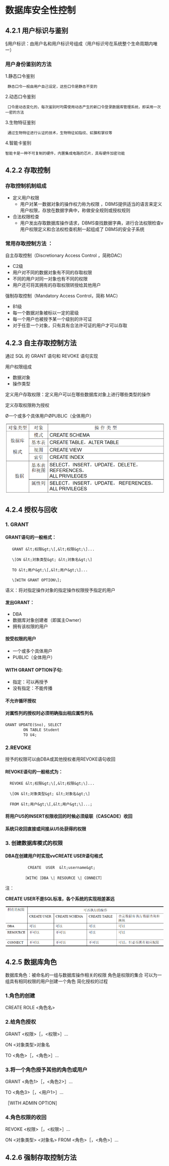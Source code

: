 # 数据库安全性控制

## 4.2.1 用户标识与鉴别

§用户标识：由用户名和用户标识号组成（用户标识号在系统整个生命周期内唯一）

### 用户身份鉴别的方法

1.静态口令鉴别

     静态口令一般由用户自己设定，这些口令是静态不变的

2.动态口令鉴别

     口令是动态变化的，每次鉴别时均需使用动态产生的新口令登录数据库管理系统，即采用一次一密的方法

3.生物特征鉴别

     通过生物特征进行认证的技术，生物特征如指纹、虹膜和掌纹等

4.智能卡鉴别

    智能卡是一种不可复制的硬件，内置集成电路的芯片，具有硬件加密功能

## 4.2.2 存取控制

### 存取控制机制组成

* 定义用户权限
  * 用户对某一数据对象的操作权力称为权限 ，DBMS提供适当的语言来定义用户权限，存放在数据字典中，称做安全规则或授权规则
* 合法权限检查
  * 用户发出存取数据库操作请求，DBMS查找数据字典，进行合法权限检查v用户权限定义和合法权检查机制一起组成了  DBMS的安全子系统

### 常用存取控制方法 ：

自主存取控制（Discretionary Access Control ，简称DAC） 

* C2级 
* 用户对不同的数据对象有不同的存取权限 
* 不同的用户对同一对象也有不同的权限 
* 用户还可将其拥有的存取权限转授给其他用户

强制存取控制（Mandatory Access Control，简称 MAC） 

* B1级 
* 每一个数据对象被标以一定的密级 
* 每一个用户也被授予某一个级别的许可证 
* 对于任意一个对象，只有具有合法许可证的用户才可以存取

## 4.2.3 自主存取控制方法

通过 SQL 的 GRANT 语句和 REVOKE 语句实现 

用户权限组成 

* 数据对象 
* 操作类型 

定义用户存取权限：定义用户可以在哪些数据库对象上进行哪些类型的操作 

定义存取权限称为授权

 Ø一个或多个具体用户ØPUBLIC（全体用户） 

![&#x5173;&#x7CFB;&#x6570;&#x636E;&#x5E93;&#x7CFB;&#x7EDF;&#x4E2D;&#x5B58;&#x53D6;&#x63A7;&#x5236;&#x5BF9;&#x8C61; ](../.gitbook/assets/image%20%284%29.png)

## 4.2.4 授权与回收

### 1. GRANT

#### GRANT语句的一般格式：

       GRANT &lt;权限&gt;\[,&lt;权限&gt;\]...

       \[ON &lt;对象类型&gt; &lt;对象名&gt;\]

       TO &lt;用户&gt;\[,&lt;用户&gt;\]...

       \[WITH GRANT OPTION\];

语义：将对指定操作对象的指定操作权限授予指定的用户

#### 发出GRANT：

* DBA
* 数据库对象创建者（即属主Owner）
* 拥有该权限的用户

#### 按受权限的用户 

* 一个或多个具体用户 
* PUBLIC（全体用户）

#### WITH GRANT OPTION子句: 

* 指定：可以再授予 
* 没有指定：不能传播

#### 不允许循环授权

#### 对属性列的授权时必须明确指出相应属性列名

```text
GRANT UPDATE(Sno), SELECT 
		ON TABLE Student 
		TO U4;
```

### 2.REVOKE

授予的权限可以由DBA或其他授权者用REVOKE语句收回

#### REVOKE语句的一般格式为：

      REVOKE &lt;权限&gt;\[,&lt;权限&gt;\]...

      \[ON &lt;对象类型&gt; &lt;对象名&gt;\]

      FROM &lt;用户&gt;\[,&lt;用户&gt;\]...;

#### 将用户U5的INSERT权限收回的时候必须级联（CASCADE）收回 

#### 系统只收回直接或间接从U5处获得的权限

### 3. 创建数据库模式的权限

#### DBA在创建用户时实现vvCREATE USER语句格式

              CREATE  USER  &lt;username&gt;

            ［WITH］［DBA \| RESOURCE \| CONNECT］

注：

**CREATE USER不是SQL标准，各个系统的实现相差甚远**

![&#x6743;&#x9650;&#x4E0E;&#x53EF;&#x6267;&#x884C;&#x7684;&#x64CD;&#x4F5C;&#x5BF9;&#x7167;&#x8868; ](../.gitbook/assets/image%20%2822%29.png)

## 4.2.5 数据库角色

数据库角色：被命名的一组与数据库操作相关的权限 角色是权限的集合 可以为一组具有相同权限的用户创建一个角色 简化授权的过程

### 1.角色的创建

CREATE  ROLE  &lt;角色名&gt;

### 2.给角色授权

 GRANT  &lt;权限&gt;［，&lt;权限&gt;］…

 ON &lt;对象类型&gt;对象名 

 TO &lt;角色&gt;［，&lt;角色&gt;］…

### 3.将一个角色授予其他的角色或用户

GRANT  &lt;角色1&gt;［，&lt;角色2&gt;］…

TO  &lt;角色3&gt;［，&lt;用户1&gt;］…

［WITH ADMIN OPTION］

### 4.角色权限的收回

REVOKE &lt;权限&gt;［，&lt;权限&gt;］…

ON &lt;对象类型&gt; &lt;对象名&gt; FROM &lt;角色&gt;［，&lt;角色&gt;］…

##  4.2.6 强制存取控制方法



